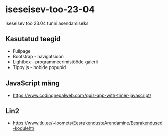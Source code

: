 # iseseisev-too-23-04
Iseseisev töö 23.04 tunni asendamiseks

## Kasutatud teegid
- Fullpage
- Bootstrap - navigatsioon
- Lightbox - programmeerimistööde galerii
- Tippy.js - hobide popupid

## JavaScript mäng
- https://www.codingnepalweb.com/quiz-app-with-timer-javascript/

## Lin2
- https://www.tlu.ee/~loomets/EesrakendusteArendamine/Eesrakendused-koduleht/
